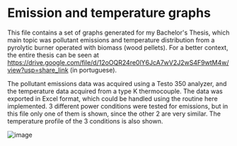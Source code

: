 # Emission and temperature graphs
This file contains a set of graphs generated for my Bachelor's Thesis, which main topic was pollutant emissions and temperature distribution from a pyrolytic burner operated with biomass (wood pellets). For a better context, the entire thesis can be seen at https://drive.google.com/file/d/12oOQR24re0lY6JcA7wV2J2wS4F9wtM4w/view?usp=share_link (in portuguese).

The pollutant emissions data was acquired using a Testo 350 analyzer, and the temperature data acquired from a type K thermocouple. The data was exported in Excel format, which could be handled using the routine here implemented. 3 different power conditions were tested for emissions, but in this file only one of them is shown, since the other 2 are very similar. The temperature profile of the 3 conditions is also shown.

![image](https://user-images.githubusercontent.com/108631583/201740905-c5fc220a-56dd-471b-80f6-3c29ccbfe8c1.png)
